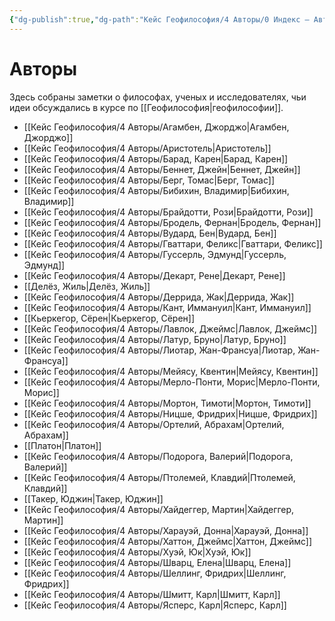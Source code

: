 ```yaml
---
{"dg-publish":true,"dg-path":"Кейс Геофилософия/4 Авторы/0 Индекс — Авторы","permalink":"/kejs-geofilosofiya/4-avtory/0-indeks-avtory/","pinned":true}
---
```


# Авторы

Здесь собраны заметки о философах, ученых и исследователях, чьи идеи обсуждались в курсе по [[Геофилософия\|геофилософии]].

- [[Кейс Геофилософия/4 Авторы/Агамбен, Джорджо\|Агамбен, Джорджо]]
- [[Кейс Геофилософия/4 Авторы/Аристотель\|Аристотель]]
- [[Кейс Геофилософия/4 Авторы/Барад, Карен\|Барад, Карен]]
- [[Кейс Геофилософия/4 Авторы/Беннет, Джейн\|Беннет, Джейн]]
- [[Кейс Геофилософия/4 Авторы/Берг, Томас\|Берг, Томас]]
- [[Кейс Геофилософия/4 Авторы/Бибихин, Владимир\|Бибихин, Владимир]]
- [[Кейс Геофилософия/4 Авторы/Брайдотти, Рози\|Брайдотти, Рози]]
- [[Кейс Геофилософия/4 Авторы/Бродель, Фернан\|Бродель, Фернан]]
- [[Кейс Геофилософия/4 Авторы/Вудард, Бен\|Вудард, Бен]]
- [[Кейс Геофилософия/4 Авторы/Гваттари, Феликс\|Гваттари, Феликс]]
- [[Кейс Геофилософия/4 Авторы/Гуссерль, Эдмунд\|Гуссерль, Эдмунд]]
- [[Кейс Геофилософия/4 Авторы/Декарт, Рене\|Декарт, Рене]]
- [[Делёз, Жиль\|Делёз, Жиль]]
- [[Кейс Геофилософия/4 Авторы/Деррида, Жак\|Деррида, Жак]]
- [[Кейс Геофилософия/4 Авторы/Кант, Иммануил\|Кант, Иммануил]]
- [[Кьеркегор, Сёрен\|Кьеркегор, Сёрен]]
- [[Кейс Геофилософия/4 Авторы/Лавлок, Джеймс\|Лавлок, Джеймс]]
- [[Кейс Геофилософия/4 Авторы/Латур, Бруно\|Латур, Бруно]]
- [[Кейс Геофилософия/4 Авторы/Лиотар, Жан-Франсуа\|Лиотар, Жан-Франсуа]]
- [[Кейс Геофилософия/4 Авторы/Мейясу, Квентин\|Мейясу, Квентин]]
- [[Кейс Геофилософия/4 Авторы/Мерло-Понти, Морис\|Мерло-Понти, Морис]]
- [[Кейс Геофилософия/4 Авторы/Мортон, Тимоти\|Мортон, Тимоти]]
- [[Кейс Геофилософия/4 Авторы/Ницше, Фридрих\|Ницше, Фридрих]]
- [[Кейс Геофилософия/4 Авторы/Ортелий, Абрахам\|Ортелий, Абрахам]]
- [[Платон\|Платон]]
- [[Кейс Геофилософия/4 Авторы/Подорога, Валерий\|Подорога, Валерий]]
- [[Кейс Геофилософия/4 Авторы/Птолемей, Клавдий\|Птолемей, Клавдий]]
- [[Такер, Юджин\|Такер, Юджин]]
- [[Кейс Геофилософия/4 Авторы/Хайдеггер, Мартин\|Хайдеггер, Мартин]]
- [[Кейс Геофилософия/4 Авторы/Харауэй, Донна\|Харауэй, Донна]]
- [[Кейс Геофилософия/4 Авторы/Хаттон, Джеймс\|Хаттон, Джеймс]]
- [[Кейс Геофилософия/4 Авторы/Хуэй, Юк\|Хуэй, Юк]]
- [[Кейс Геофилософия/4 Авторы/Шварц, Елена\|Шварц, Елена]]
- [[Кейс Геофилософия/4 Авторы/Шеллинг, Фридрих\|Шеллинг, Фридрих]]
- [[Кейс Геофилософия/4 Авторы/Шмитт, Карл\|Шмитт, Карл]]
- [[Кейс Геофилософия/4 Авторы/Ясперс, Карл\|Ясперс, Карл]]
